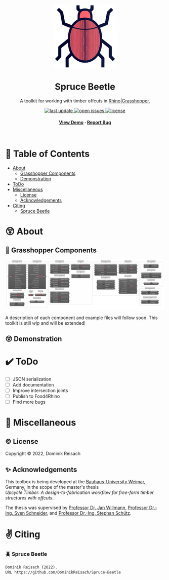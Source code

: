 <!-- Header -->
<div align="center">

  <img src="Resources/imgs/SpruceBeetleIcon.png" alt="logo" width="200" height="auto" />
  <h1>Spruce Beetle</h1>
  
  <p>
    A toolkit for working with timber offcuts in <a href="https://www.rhino3d.com">Rhino|Grasshopper.</a>
  </p>
  
<!-- Badges -->
<p>
  <a href="https://github.com/DominikReisach/Spruce-Beetle/commits/main">
    <img src="https://img.shields.io/github/last-commit/DominikReisach/Spruce-Beetle" alt="last update" />
  </a>
  <a href="https://github.com/DominikReisach/Spruce-Beetle/issues/">
    <img src="https://img.shields.io/github/issues/DominikReisach/Spruce-Beetle" alt="open issues" />
  </a>
  <a href="https://github.com/DominikReisach/Spruce-Beetle/blob/master/LICENSE">
    <img src="https://img.shields.io/github/license/DominikReisach/Spruce-Beetle.svg" alt="license" />
  </a>
</p>
   
<!-- Quick Links -->
<h4>
    <a href="">View Demo</a>
  <span> · </span>
    <a href="https://github.com/DominikReisach/Spruce-Beetle/issues/">Report Bug</a>
  </h4>
</div>

<br />

<!-- ToC -->
# :space_invader: Table of Contents

- [About](#astonished-About)
  * [Grasshopper Components](#cricket-grasshopper-components)  
  * [Demonstration](#dizzy_face-demonstration)
- [ToDo](#heavy_check_mark-ToDo)
- [Miscellaneous](#thought_balloon-Miscellaneous)
    * [License](#copyright-License)
    * [Acknowledgements](#sparkles-Acknowledgements)
- [Citing](#v-Citing)
    <!--* [Upcycle Timber](#mortar_board-Upcycle-Timber)-->
    * [Spruce Beetle](#beetle-Spruce-Beetle)

# :astonished: About

## :cricket: Grasshopper Components
<img src=https://github.com/DominikReisach/Spruce-Beetle/blob/main/Resources/imgs/sb_components.png>

A description of each component and example files will follow soon. This toolkit is still <i>wip</i> and will be extended!

## :dizzy_face: Demonstration

# :heavy_check_mark: ToDo

- [ ] JSON serialization
- [ ] Add documentation
- [ ] Improve intersection joints
- [ ] Publish to Food4Rhino
- [ ] Find more bugs

# :thought_balloon: Miscellaneous

## :copyright: License
Copyright &copy; 2022, Dominik Reisach

## :sparkles: Acknowledgements
This toolbox is being developed at the [Bauhaus-University Weimar](https://www.uni-weimar.de/en), Germany, in the scope of the master's thesis
<br><i>Upcycle Timber: A design-to-fabrication workflow for free-form timber structures with offcuts</i>.

The thesis was supervised by [Professor Dr. Jan Willmann](https://www.uni-weimar.de/en/art-and-design/chairs/theory-and-history-of-design/), [Professor Dr.-Ing. Sven Schneider](https://www.uni-weimar.de/de/architektur-und-urbanistik/professuren/infar), and [Professor Dr.-Ing. Stephan Schütz](https://www.uni-weimar.de/de/architektur-und-urbanistik/professuren/entwerfen-und-erproben/).

# :v: Citing 
<!-- ### :mortar_board: Upcycle Timber
```
``` -->

### :beetle: Spruce Beetle
```
Dominik Reisach (2022).
URL https://github.com/DominikReisach/Spruce-Beetle
```
